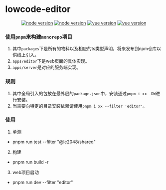 # lowcode-editor

<p align="center">
  <a href="https://nodejs.org/zh-cn/download/"><img src="https://img.shields.io/badge/node%3E%3D-14.17-green" alt="node version"></a>
  <a href="https://pnpm.io/"><img src="https://img.shields.io/badge/pnpm-6.24-yellowgreen" alt="node version"></a>
  <a href="https://vuejs.org/index.html"><img src="https://img.shields.io/badge/vue-3.2-brightgreen" alt="vue version"></a>
   <a href="https://vuejs.org/index.html"><img src="https://img.shields.io/badge/license-MIT-blue" alt="vue version"></a>
</p>

### 使用`pnpm`来构建`monorepo`项目

1. 其中`packages`下是所有的物料以及相应的ts类型声明，将来发布到npm仓库以供线上引入。
2. `apps/editor`下是web页面的具体实现。
3. `apps/server`是对应的服务端实现。

### 规则
  1. 其中全局引入的包放在最外层的`package.json`中，安装通过`pnpm i xx -DW`进行安装。
  2. 当需要向特定的目录安装依赖请使用`pnpm i xx --filter 'editor'`。


### 使用
1. 单测
  - pnpm run test  --filter "@lc2048/shared"
  
2. 构建
  - pnpm run build -r 
  
3. web项目启动
  - pnpm run dev --filter "editor"

